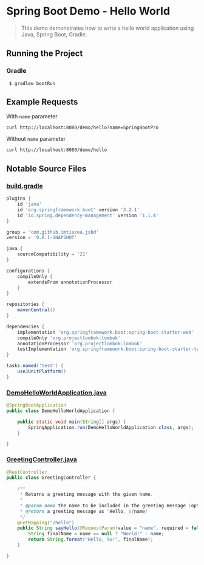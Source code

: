# Spring Boot Demo - Hello World
> This demo demonstrates how to write a hello world application using Java, Spring Boot, Gradle.

## Running the Project

### Gradle

```shell
 $ gradlew bootRun
```

## Example Requests
With `name` parameter
```shell
curl http://localhost:8080/demo/hello?name=SpringBootPro
```

Without `name` parameter
```shell
curl http://localhost:8080/demo/hello
```

## Notable Source Files

### [build.gradle](build.gradle)
```groovy
plugins {
    id 'java'
    id 'org.springframework.boot' version '3.2.1'
    id 'io.spring.dependency-management' version '1.1.4'
}

group = 'com.github.imtiazea.jsbd'
version = '0.0.1-SNAPSHOT'

java {
    sourceCompatibility = '21'
}

configurations {
    compileOnly {
        extendsFrom annotationProcessor
    }
}

repositories {
    mavenCentral()
}

dependencies {
    implementation 'org.springframework.boot:spring-boot-starter-web'
    compileOnly 'org.projectlombok:lombok'
    annotationProcessor 'org.projectlombok:lombok'
    testImplementation 'org.springframework.boot:spring-boot-starter-test'
}

tasks.named('test') {
    useJUnitPlatform()
}

```

### [DemoHelloWorldApplication.java](src/main/java/com/github/imtiazea/helloworld/DemoHelloWorldApplication.java)

```java
@SpringBootApplication
public class DemoHelloWorldApplication {

    public static void main(String[] args) {
        SpringApplication.run(DemoHelloWorldApplication.class, args);
    }

}
```

### [GreetingController.java](src/main/java/com/github/imtiazea/helloworld/GreetingController.java)

```java
@RestController
public class GreetingController {

    /**
     * Returns a greeting message with the given name.
     *
     * @param name the name to be included in the greeting message (optional)
     * @return a greeting message as "Hello, ${name}
     */
    @GetMapping("/hello")
    public String sayHello(@RequestParam(value = "name", required = false) String name) {
        String finalName = name == null ? "World!" : name;
        return String.format("Hello, %s!", finalName);
    }

}
```
